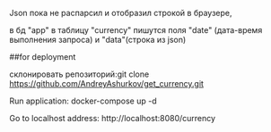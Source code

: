 Json пока не распарсил и отобразил строкой в браузере, 

в бд "app" в таблицу "currency" пишутся поля "date" (дата-время выполнения запроса) и "data"(строка из json)

##for deployment

склонировать репозиторий:git clone https://github.com/AndreyAshurkov/get_currency.git

Run application: docker-compose up -d

Go to localhost address: http://localhost:8080/currency
